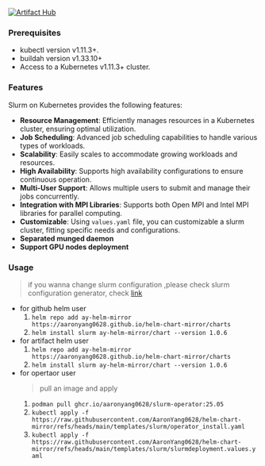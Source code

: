 [![Artifact Hub](https://img.shields.io/endpoint?url=https://artifacthub.io/badge/repository/slurm-on-k8s)](https://artifacthub.io/packages/search?repo=slurm-on-k8s)

### Prerequisites
- kubectl version v1.11.3+.
- buildah version v1.33.10+
- Access to a Kubernetes v1.11.3+ cluster.

### Features

Slurm on Kubernetes provides the following features:

- **Resource Management**: Efficiently manages resources in a Kubernetes cluster, ensuring optimal utilization.
- **Job Scheduling**: Advanced job scheduling capabilities to handle various types of workloads.
- **Scalability**: Easily scales to accommodate growing workloads and resources.
- **High Availability**: Supports high availability configurations to ensure continuous operation.
- **Multi-User Support**: Allows multiple users to submit and manage their jobs concurrently.
- **Integration with MPI Libraries**: Supports both Open MPI and Intel MPI libraries for parallel computing.
- **Customizable**: Using `values.yaml` file, you can customizable a slurm cluster, fitting specific needs and configurations.
- **Separated munged daemon**
- **Support GPU nodes deployment**

### Usage

> if you wanna change slurm configuration ,please check slurm configuration generator, check [link](https://slurm.schedmd.com/configurator.html)

- for github helm user
    1. `helm repo add ay-helm-mirror https://aaronyang0628.github.io/helm-chart-mirror/charts`
    2. `helm install slurm ay-helm-mirror/chart --version 1.0.6`
- for artifact helm user
    1. `helm repo add ay-helm-mirror https://aaronyang0628.github.io/helm-chart-mirror/charts`
    2. `helm install slurm ay-helm-mirror/chart --version 1.0.6`
- for opertaor user
    > pull an image and apply
    1. `podman pull ghcr.io/aaronyang0628/slurm-operator:25.05`
    2. `kubectl apply -f https://raw.githubusercontent.com/AaronYang0628/helm-chart-mirror/refs/heads/main/templates/slurm/operator_install.yaml`
    3. `kubectl apply -f https://raw.githubusercontent.com/AaronYang0628/helm-chart-mirror/refs/heads/main/templates/slurm/slurmdeployment.values.yaml`


